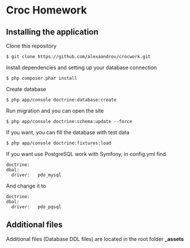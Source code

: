 # Croc Homework

## Installing the application

Clone this repository
```
$ git clone https://github.com/alexaandrov/crocwork.git
```
Install dependencies and setting up your database connection
```
$ php composer.phar install
```
Create database
```
$ php app/console doctrine:database:create
```
Run migration and you can open the site
```
$ php app/console doctrine:schema:update --force
```

If you want, you can fill the database with test data
```
$ php app/console doctrine:fixtures:load
```

If you want use PostgreSQL work with Symfony, in config.yml find
```
doctrine:
dbal:
  driver:   pdo_mysql
```

And change it to

```
doctrine:
dbal:
  driver:   pdo_pgsql
```

## Additional files
Additional files (Database DDL files) are located in the root folder <b>_assets</b>
